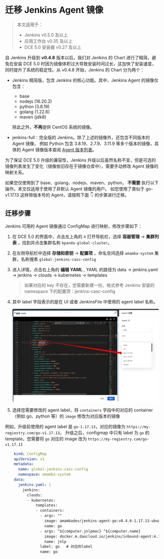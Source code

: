 # 迁移 Jenkins Agent 镜像

> 本文适用于：
> - Jenkins v0.5.0 及以上
> - 应用工作台 v0.35 及以上
> - DCE 5.0 安装器 v0.27 及以上

自 Jenkins 升级到 **v0.4.8** 版本以后，我们对 Jenkins 的 Chart 进行了精简，避免在安装 DCE 5.0
时因为镜像体积过大导致安装时间过长，这加快了安装速度，同时提升了系统的稳定性。从 v0.4.8 开始，Jenkins 的 Chart 分为两个：

- Jenkins 精简版，包含 Jenkins 的核心功能。其中，Jenkins Agent 的镜像仅包含：

    - base
    - nodejs (16.20.2)
    - python (3.8.19)
    - golang (1.22.6)
    - maven (jdk8)
  
    除此之外，**不再**提供 CentOS 系统的镜像。

- jenkins-full：完全版的 Jenkins。除了上述的镜像外，还包含不同版本的 Agent 镜像，
  例如 Python 包含 3.8.19、2.7.9、3.11.9 等多个版本的镜像，具体的 Agent 镜像版本查阅
  [Agent 版本列表](https://github.com/amamba-io/jenkins-agent/blob/main/version.yaml)。

为了保证 DCE 5.0 升级的兼容性，Jenkins 升级以后虽然名称不变，但是可选的镜像列表发生了变化（镜像依旧存在于镜像仓库中），需要手动修改 Agent 镜像的映射关系。

如果您仅使用到了 base、golang、nodejs、maven、python，
**不需要** 执行以下操作。本文仅适用于使用了非默认 Agent 镜像的用户。
如您使用了类似于 go-v1.17.13 这样带版本号的 Agent，请按照下面 👇 的步骤进行迁移。

## 迁移步骤

Jenkins 可用的 Agent 镜像通过 ConfigMap 进行映射，修改步骤如下：

1. 在 DCE 5.0 的界面中，点击左上角的 **≡** 打开导航栏，选择 __容器管理__ -> __集群列表__ ，找到并点击集群名称 `kpanda-global-cluster`。
1. 在左侧导航栏中选择 __存储和密钥__ -> __配置项__ ，命名空间选择 `amamba-system` 集群，名称搜素 `global-jenkins-casc-config`
1. 进入详情，点击右上角的 **编辑 YAML** , YAML 的路径为 data -> jenkins.yaml -> jenkins -> clouds -> kubernetes -> templates

    > 如果对应的 key 不存在，您需要新建一份，格式参考 Jenkins 安装的 namespace 下的配置项：jenkins-casc-config

1. 其中 label 字段表示的是在 UI 或者 JenkinsFile 中使用的 agent label 名称。

    ![label 字段](../../images/agent-image.png)

1. 选择您需要修改的 agent label，将 `containers` 字段中的对应的 container（例如 go、python 等）的 `image` 修改为对应版本的镜像

例如，升级前使用的 agent label 是 `go-1.17.13`，对应的镜像为 `https://my-regiestry.com/go-v1.17.13`。
升级之后，configmap 中只有 label 为 `go` 的 template，您需要将 `go` 对应的 image 改为 `https://my-regiestry.com/go-v1.17.13`

```yaml
    kind: ConfigMap
    apiVersion: v1
    metadata:
      name: global-jenkins-casc-config
      namespace: amamba-system
    data:
      jenkins.yaml: |
        jenkins:
          clouds:
          - kubernetes:
              templates:
              - containers:
                - args: ""
                  image: amambadev/jenkins-agent-go:v0.4.6-1.17.13-ubuntu-podman  # 修改为对应agent版本的镜像地址
                  name: go                  
                - args: ^${computer.jnlpmac} ^${computer.name}
                  image: docker.m.daocloud.io/jenkins/inbound-agent:4.10-2        # jnlp的配置不需要改动
                  name: jnlp
                label: go   # 对应的label
                name: go
```
